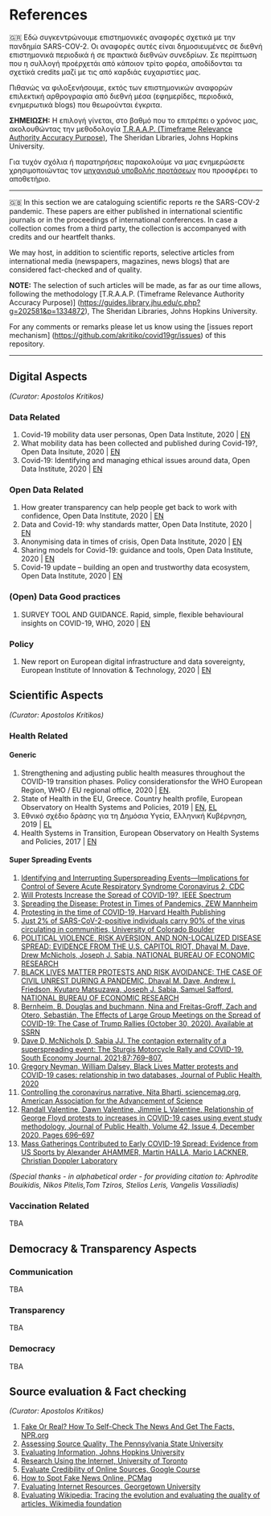 # References

🇬🇷 Εδώ συγκεντρώνουμε επιστημονικές αναφορές σχετικά με την πανδημία SARS-COV-2. Οι αναφορές αυτές είναι δημοσιευμένες σε διεθνή επιστημονικά περιοδικά ή σε πρακτικά διεθνών συνεδρίων. Σε περίπτωση που η συλλογή προέρχετάι από κάποιον τρίτο φορέα, αποδίδονται τα σχετίκά credits μαζί με τις από καρδιάς ευχαριστίες μας.

Πιθανώς να φιλοξενήσουμε, εκτός των επιστημονικών αναφορών επιλεκτική αρθρογραφία από διεθνή μέσα (εφημερίδες, περιοδικά, ενημερωτικά blogs) που θεωρούνται έγκριτα. 

__ΣΗΜΕΙΩΣΗ:__ Η επιλογή γίνεται, στο βαθμό που το επιτρέπει ο χρόνος μας, ακολουθώντας την μεθοδολογία [T.R.A.A.P. (Timeframe Relevance Authority Accuracy Purpose)](https://guides.library.jhu.edu/c.php?g=202581&p=1334872), The Sheridan Libraries, Johns Hopkins University. 

Για τυχόν σχόλια ή παρατηρήσεις παρακολούμε να μας ενημερώσετε χρησιμοποιώντας τον [μηχανισμό υποβολής προτάσεων](https://github.com/akritiko/covid19gr/issues) που προσφέρει το αποθετήριο.
___

🇬🇧 In this section we are cataloguing scientific reports re the SARS-COV-2 pandemic. These papers are either published in international scientific journals or in the proceedings of international conferences. In case a collection comes from a third party, the collection is accompanyed with credits and our heartfelt thanks.

We may host, in addition to scientific reports, selective articles from international media (newspapers, magazines, news blogs) that are considered fact-checked and of quality.

__NOTE:__ The selection of such articles will be made, as far as our time allows, following the methodology [T.R.A.A.P. (Timeframe Relevance Authority Accuracy Purpose)] (https://guides.library.jhu.edu/c.php?g=202581&p=1334872), The Sheridan Libraries, Johns Hopkins University.

For any comments or remarks please let us know using the [issues report mechanism] (https://github.com/akritiko/covid19gr/issues) of this repository.
___

## Digital Aspects
_(Curator: Apostolos Kritikos)_

### Data Related

1. Covid-19 mobility data user personas, Open Data Institute, 2020 | [EN](https://theodi.org/article/covid-19-mobility-data-user-personas/)
1. What mobility data has been collected and published during Covid-19?, Open Data Insitute, 2020 | [EN](https://theodi.org/article/what-mobility-data-has-been-collected-and-published-during-covid-19/)
1. Covid-19: Identifying and managing ethical issues around data, Open Data Institute, 2020 | [EN](https://theodi.org/article/covid-19-identifying-and-managing-ethical-issues-around-data/)

### Open Data Related

1. How greater transparency can help people get back to work with confidence, Open Data Institute, 2020 | [EN](https://theodi.org/article/how-greater-transparency-can-help-people-get-back-to-work-with-confidence/)
1. Data and Covid-19: why standards matter, Open Data Institute, 2020 | [EN](https://theodi.org/article/data-and-covid-19-why-standards-matter/)
1. Anonymising data in times of crisis, Open Data Institute, 2020 | [EN](https://theodi.org/article/anonymising-data-in-times-of-crisis/)
1. Sharing models for Covid-19: guidance and tools, Open Data Institute, 2020 | [EN](https://theodi.org/article/sharing-models-for-covid-19-guidance-and-tools/)
1. Covid-19 update – building an open and trustworthy data ecosystem, Open Data Institute, 2020 | [EN](https://theodi.org/article/covid-19-building-an-open-and-trustworthy-data-ecosystem-update-7-5-2020/)

### (Open) Data Good practices

1. SURVEY TOOL AND GUIDANCE. Rapid, simple, flexible behavioural insights on COVID-19, WHO, 2020 | [EN](https://apps.who.int/iris/bitstream/handle/10665/333549/WHO-EURO-2020-696-40431-54222-eng.pdf?sequence=1&isAllowed=y)

### Policy

1. New report on European digital infrastructure and data sovereignty, European Institute of Innovation & Technology, 2020 | [EN](https://eit.europa.eu/news-events/news/new-report-european-digital-infrastructure-and-data-sovereignty)

## Scientific Aspects
_(Curator: Apostolos Kritikos)_

### Health Related 

#### Generic

1. Strengthening and adjusting public health measures throughout the COVID-19 transition phases. Policy considerationsfor the WHO European Region, WHO / EU regional office, 2020 | [EN](https://apps.who.int/iris/bitstream/handle/10665/332467/WHO-EURO-2020-690-40425-54211-eng.pdf).
1. State of Health in the EU, Greece. Country health profile, European Observatory on Health Systems and Policies, 2019 | [EN](https://ec.europa.eu/health/sites/health/files/state/docs/2019_chp_gr_english.pdf), [EL](https://ec.europa.eu/health/sites/health/files/state/docs/2019_chp_gr_greece.pdf)
1. Εθνικό σχέδιο δράσης για τη Δημόσια Υγεία, Ελληνική Κυβέρνηση, 2019 | [EL](https://www.moh.gov.gr/articles/health/domes-kai-draseis-gia-thn-ygeia/ethnika-sxedia-drashs/6237-ethniko-sxedio-drashs-gia-thn-dhmosia-ygeia)
1. Health Systems in Transition, European Observatory on Health Systems and Policies, 2017 | [EN](https://www.euro.who.int/__data/assets/pdf_file/0006/373695/hit-greece-eng.pdf)

#### Super Spreading Events

1. [Identifying and Interrupting Superspreading Events—Implications for Control of Severe Acute Respiratory Syndrome Coronavirus 2, CDC](https://wwwnc.cdc.gov/eid/article/26/6/20-0495_article)
2. [Will Protests Increase the Spread of COVID-19?, IEEE Spectrum](https://spectrum.ieee.org/the-human-os/biomedical/ethics/will-protests-increase-spread-covid19-coronavirus)
3. [Spreading the Disease: Protest in Times of Pandemics, ZEW Mannheim](http://ftp.zew.de/pub/zew-docs/dp/dp21009.pdf)
4. [Protesting in the time of COVID-19, Harvard Health Publishing](https://www.health.harvard.edu/blog/protesting-in-the-time-of-covid-19-2020070120541)
5. [Just 2% of SARS-CoV-2-positive individuals carry 90% of the virus circulating in communities, University of Colorado Boulder](https://www.medrxiv.org/content/10.1101/2021.03.01.21252250v1.full.pdf)
6. [POLITICAL VIOLENCE, RISK AVERSION, AND NON-LOCALIZED DISEASE SPREAD: EVIDENCE FROM THE U.S. CAPITOL RIOT, Dhaval M. Dave, Drew McNichols, Joseph J. Sabia, NATIONAL BUREAU OF ECONOMIC RESEARCH](http://www.nber.org/papers/w28410)
7. [BLACK LIVES MATTER PROTESTS AND RISK AVOIDANCE: THE CASE OF CIVIL UNREST DURING A PANDEMIC, Dhaval M. Dave, Andrew I. Friedson, Kyutaro Matsuzawa, Joseph J. Sabia, Samuel Safford, NATIONAL BUREAU OF ECONOMIC RESEARCH](http://www.nber.org/papers/w27408)
8. [Bernheim, B. Douglas and buchmann, Nina and Freitas-Groff, Zach and Otero, Sebastián, The Effects of Large Group Meetings on the Spread of COVID-19: The Case of Trump Rallies (October 30, 2020). Available at SSRN](https://ssrn.com/abstract=3722299)
9. [Dave D, McNichols D, Sabia JJ. The contagion externality of a superspreading event: The Sturgis Motorcycle Rally and COVID-19. South Economy Journal. 2021;87:769–807.](https://doi.org/10.1002/soej.12475)
10. [Gregory Neyman, William Dalsey, Black Lives Matter protests and COVID-19 cases: relationship in two databases, Journal of Public Health, 2020](https://doi.org/10.1093/pubmed/fdaa212)
11. [Controlling the coronavirus narrative, Nita Bharti, sciencemag.org, American Association for the Advancement of Science](https://science.sciencemag.org/content/369/6505/780.2)
12. [Randall Valentine, Dawn Valentine, Jimmie L Valentine, Relationship of George Floyd protests to increases in COVID-19 cases using event study methodology, Journal of Public Health, Volume 42, Issue 4, December 2020, Pages 696–697](https://doi.org/10.1093/pubmed/fdaa127)
13. [Mass Gatherings Contributed to Early COVID-19 Spread: Evidence from US Sports by Alexander AHAMMER, Martin HALLA, Mario LACKNER, Christian Doppler Laboratory](https://www.econstor.eu/bitstream/10419/222442/1/1724162950.pdf)

_(Special thanks - in alphabetical order - for providing citation to: Aphrodite Bouikidis, Nikos Pitelis,Tom Tziros, Stelios Leris, Vangelis Vassiliadis)_

### Vaccination Related

TBA

## Democracy & Transparency Aspects

### Communication

TBA

### Transparency

TBA

### Democracy

TBA

## Source evaluation & Fact checking
_(Curator: Apostolos Kritikos)_

1. [Fake Or Real? How To Self-Check The News And Get The Facts, NPR.org](https://www.npr.org/sections/alltechconsidered/2016/12/05/503581220/fake-or-real-how-to-self-check-the-news-and-get-the-facts)
2. [Assessing Source Quality, The Pennsylvania State University](https://www.e-education.psu.edu/styleforstudents/c5_p3.html)
3. [Evaluating Information, Johns Hopkins University](https://guides.library.jhu.edu/c.php?g=202581&p=1334872)
4. [Research Using the Internet, University of Toronto](https://library.utm.utoronto.ca/services/alumni-visitors/internetresearch)
5. [Evaluate Credibility of Online Sources, Google Course](https://applieddigitalskills.withgoogle.com/c/middle-and-high-school/en/evaluate-credibility-of-online-sources/overview.html)
6. [How to Spot Fake News Online, PCMag](https://www.pcmag.com/how-to/how-to-spot-fake-news-online)
7. [Evaluating Internet Resources, Georgetown University](https://www.library.georgetown.edu/tutorials/research-guides/evaluating-internet-content)
8. [Evaluating Wikipedia: Tracing the evolution and evaluating the quality of articles, Wikimedia foundation](https://upload.wikimedia.org/wikipedia/commons/5/52/Evaluating_Wikipedia_brochure.pdf)


